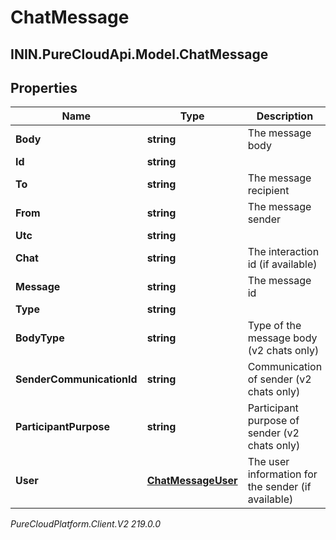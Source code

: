 # ChatMessage

## ININ.PureCloudApi.Model.ChatMessage

## Properties

|Name | Type | Description | Notes|
|------------ | ------------- | ------------- | -------------|
| **Body** | **string** | The message body | [optional] |
| **Id** | **string** |  | [optional] |
| **To** | **string** | The message recipient | [optional] |
| **From** | **string** | The message sender | [optional] |
| **Utc** | **string** |  | [optional] |
| **Chat** | **string** | The interaction id (if available) | [optional] |
| **Message** | **string** | The message id | [optional] |
| **Type** | **string** |  | [optional] |
| **BodyType** | **string** | Type of the message body (v2 chats only) | [optional] |
| **SenderCommunicationId** | **string** | Communication of sender (v2 chats only) | [optional] |
| **ParticipantPurpose** | **string** | Participant purpose of sender (v2 chats only) | [optional] |
| **User** | [**ChatMessageUser**](ChatMessageUser) | The user information for the sender (if available) | [optional] |



_PureCloudPlatform.Client.V2 219.0.0_

